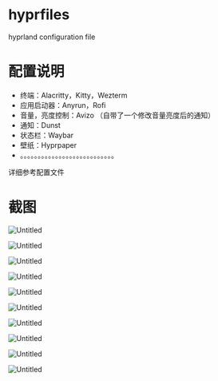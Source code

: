 # hyprfiles
hyprland configuration file
# 配置说明

- 终端：Alacritty，Kitty，Wezterm
- 应用启动器：Anyrun，Rofi
- 音量，亮度控制：Avizo （自带了一个修改音量亮度后的通知）
- 通知：Dunst
- 状态栏：Waybar
- 壁纸：Hyprpaper
- 。。。。。。。。。。。。。。。。。。。。。。。。。。。

详细参考配置文件

# 截图

![Untitled](screenshot/1.png)

![Untitled](screenshot/2.png)

![Untitled](screenshot/3.png)

![Untitled](screenshot/4.png)

![Untitled](screenshot/5.png)

![Untitled](screenshot/6.png)

![Untitled](screenshot/7.png)

![Untitled](screenshot/8.png)

![Untitled](screenshot/9.png)

![Untitled](screenshot/10.png)
